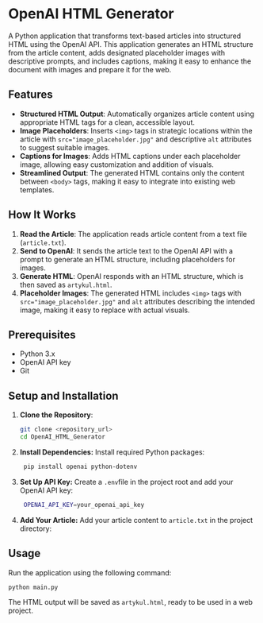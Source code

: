 # OpenAI HTML Generator

A Python application that transforms text-based articles into structured HTML using the OpenAI API. This application generates an HTML structure from the article content, adds designated placeholder images with descriptive prompts, and includes captions, making it easy to enhance the document with images and prepare it for the web.

## Features

- **Structured HTML Output**: Automatically organizes article content using appropriate HTML tags for a clean, accessible layout.
- **Image Placeholders**: Inserts `<img>` tags in strategic locations within the article with `src="image_placeholder.jpg"` and descriptive `alt` attributes to suggest suitable images.
- **Captions for Images**: Adds HTML captions under each placeholder image, allowing easy customization and addition of visuals.
- **Streamlined Output**: The generated HTML contains only the content between `<body>` tags, making it easy to integrate into existing web templates.

## How It Works

1. **Read the Article**: The application reads article content from a text file (`article.txt`).
2. **Send to OpenAI**: It sends the article text to the OpenAI API with a prompt to generate an HTML structure, including placeholders for images.
3. **Generate HTML**: OpenAI responds with an HTML structure, which is then saved as `artykul.html`.
4. **Placeholder Images**: The generated HTML includes `<img>` tags with `src="image_placeholder.jpg"` and `alt` attributes describing the intended image, making it easy to replace with actual visuals.

## Prerequisites

- Python 3.x
- OpenAI API key
- Git

## Setup and Installation

1. **Clone the Repository**:
   ```bash
   git clone <repository_url>
   cd OpenAI_HTML_Generator
   ```

2. **Install Dependencies:** Install required Python packages:
   ```bash
    pip install openai python-dotenv
    ```

3. **Set Up API Key:** Create a `.env`file in the project root and add your OpenAI API key:
   ```bash
    OPENAI_API_KEY=your_openai_api_key
    ```

4. **Add Your Article:** Add your article content to `article.txt` in the project directory:


## Usage

Run the application using the following command:
```bash
python main.py
```

The HTML output will be saved as `artykul.html`, ready to be used in a web project.